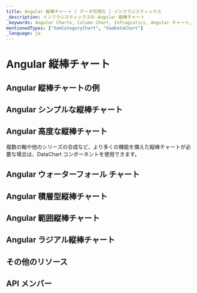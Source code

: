 ```yaml
---
title: Angular 縦棒チャート | データ可視化 | インフラジスティックス
_description: インフラジスティックスの Angular 縦棒チャート
_keywords: Angular Charts, Column Chart, Infragistics, Angular チャート, 縦棒チャート, インフラジスティックス
mentionedTypes: ["XamCategoryChart", "XamDataChart"]
_language: ja
---
```


# Angular 縦棒チャート

<!-- TODO add introduction with info about using category-chart with the chartType property set to Column -->

## Angular 縦棒チャートの例

<!-- TODO use this iframe which will point to a new sample:
<iframe src='{environment:dvDemosBaseUrl}/charts/category-chart-type-column' width="100%" height="100%" seamless frameBorder="0" onload="onXPlatSampleIframeContentLoaded(this);" alt="Angular Column Charts Example"></iframe> -->

## Angular シンプルな縦棒チャート

<!-- TODO show code for CategoryChart with
- the dataSource set to multiple data sources
- the chartType property set to Column
- the brushes and markerOutlines properties set to same value, e.g. "red, green, blue"
- the markerBrushes property set for "White"
- the markerTypes property set for "Circle"
-->

## Angular 高度な縦棒チャート

複数の軸や他のシリーズの合成など、より多くの機能を備えた縦棒チャートが必要な場合は、DataChart コンポーネントを使用できます。

<!-- TODO copy and combine content (code snippets, description) from these topics:
    data-chart-type-category-column-series.md
-->

## Angular ウォーターフォール チャート

<!-- data-chart-type-category-waterfall-series.md -->

## Angular 積層型縦棒チャート

<!-- TODO copy and combine content (code snippets, description) from these topics:
	data-chart-type-stacked-column-series.md
    data-chart-type-stacked-100-column-series.md
-->

## Angular 範囲縦棒チャート

<!-- TODO copy and combine content (code snippets, description) from these topics:
	data-chart-type-range-column-series.md
-->

## Angular ラジアル縦棒チャート

<!-- TODO copy and combine content (code snippets, description) from these topics:
	data-chart-type-radial-column-series.md
-->

## その他のリソース

<!-- TODO list topic links related to this topic -->

## API メンバー

<!-- TODO list API links used in this topic -->
